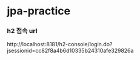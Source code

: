 # jpa-practice

### h2 접속 url
http://localhost:8181/h2-console/login.do?jsessionid=cc82f8a4b6d10335b24310afe329826a
